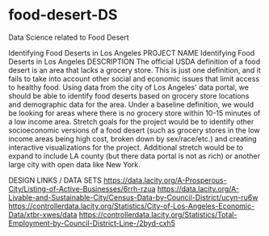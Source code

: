 # food-desert-DS
Data Science related to Food Desert

Identifying Food Deserts in Los Angeles
PROJECT NAME
Identifying Food Deserts in Los Angeles
DESCRIPTION
The official USDA definition of a food desert is an area that lacks a grocery store. This is just one definition, and it fails to take into account other social and economic issues that limit access to healthy food. Using data from the city of Los Angeles' data portal, we should be able to identify food deserts based on grocery store locations and demographic data for the area. Under a baseline definition, we would be looking for areas where there is no grocery store within 10-15 minutes of a low income area. Stretch goals for the project would be to identify other socioeconomic versions of a food desert (such as grocery stores in the low income areas being high cost, broken down by sex/race/etc.) and creating interactive visualizations for the project. Additional stretch would be to expand to include LA county (but there data portal is not as rich) or another large city with open data like New York.

DESIGN LINKS / DATA SETS
https://data.lacity.org/A-Prosperous-City/Listing-of-Active-Businesses/6rrh-rzua https://data.lacity.org/A-Livable-and-Sustainable-City/Census-Data-by-Council-District/ucyn-ru6w https://controllerdata.lacity.org/Statistics/City-of-Los-Angeles-Economic-Data/xtbr-xwes/data https://controllerdata.lacity.org/Statistics/Total-Employment-by-Council-District-Line-/2byd-cxh5
